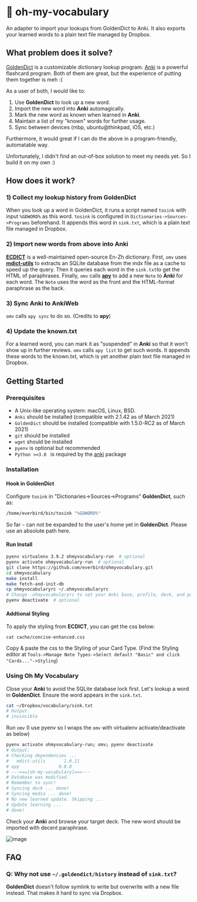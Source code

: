 # &#128214; oh-my-vocabulary

An adapter to import your lookups from GoldenDict to Anki. It also exports your learned words to a plain text file managed by Dropbox.

## What problem does it solve?

[GoldenDict](http://goldendict.org/) is a customizable dictionary lookup program. [Anki](https://apps.ankiweb.net/) is a powerful flashcard program. Both of them are great, but the experience of putting them together is meh :(


As a user of both, I would like to: 

1. Use **GoldenDict** to look up a new word.
2. Import the new word into **Anki** automagically.
3. Mark the new word as known when learned in **Anki**.
4. Maintain a list of my "known" words for further usage.
5. Sync between devices (mbp, ubuntu@thinkpad, iOS, etc.)

Furthermore, it would great if I can do the above in a program-friendly, automatable way.

Unfortunately, I didn't find an out-of-box solution to meet my needs yet. So I build it on my own :)


## How does it work?

### 1) Collect my lookup history from **GoldenDict**

When you look up a word in GoldenDict, it runs a script named `tosink` with input `%GDWORD%` as this word. `tosink` is configured in `Dictionaries->Sources->Programs` beforehand. It appends this word in `sink.txt`, which is a plain text file managed in Dropbox.

### 2) Import new words from above into **Anki**

[**ECDICT**](https://github.com/skywind3000/ECDICT) is a well-maintained open-source En-Zh dictionary. First, `omv` uses [**mdict-utils**](https://github.com/liuyug/mdict-utils) to extracts an SQLite database from the mdx file as a cache to speed up the query. Then it queries each word in the `sink.txt`to get the HTML of paraphrases. Finally, `omv` calls [**apy**](https://github.com/lervag/apy) to add a new `Note` to **Anki** for each word. The `Note` uses the word as the front and the HTML-format paraphrase as the back.

### 3) Sync **Anki** to AnkiWeb
`omv` calls `apy sync` to do so. (Credits to **apy**)

### 4) Update the known.txt
For a learned word, you can mark it as "suspended" in **Anki** so that it won't show up in further reviews. `omv` calls `apy list` to get such words. It appends these words to the known.txt, which is yet another plain text file managed in Dropbox.

## Getting Started 

### Prerequisites
- A Unix-like operating system: macOS, Linux, BSD.
- `Anki` should be installed (compatible with 2.1.42 as of March 2021)
- `GoldenDict` should be installed (compatible with 1.5.0-RC2 as of March 2021)
- `git` should be installed
- `wget` should be installed
- `pyenv` is optional but recommended
- `Python >=3.8 ` is required by the [anki](https://pypi.org/project/anki/) package

### Installation

#### Hook in GoldenDict
Configure `tosink` in "Dictionaries->Sources->Programs" **GoldenDict**, such as:
```bash
/home/everbird/bin/tosink "%GDWORD%"
```
So far `~` can not be expanded to the user's home yet in **GoldenDict**. Please use an absolute path here.


#### Run Install

```bash
pyenv virtualenv 3.9.2 ohmyvocabulary-run  # optional
pyenv activate ohmyvocabulary-run  # optional
git clone https://github.com/everbird/ohmyvocabulary.git
cd ohmyvocabulary
make install
make fetch-and-init-db
cp ohmyvocabularyrc ~/.ohmyvocabularyrc
# Change .ohmyvocabularyrc to set your Anki base, profile, deck, and paths for *.txt, etc.
pyenv deactivate  # optional
```

#### Addtional Styling
To apply the styling from **ECDICT**, you can get the css below:

```shell
cat cache/concise-enhanced.css
```
Copy & paste the css to the Styling of your Card Type.
(Find the Styling editor at `Tools->Manage Note Types->Select default "Basic" and click "Cards..."->Styling`)

### Using Oh My Vocabulary

Close your **Anki** to avoid the SQLite database lock first. Let's lookup a word in **GoldenDict**. Ensure the word appears in the `sink.txt`.
``` bash
cat ~/Dropbox/vocabulary/sink.txt
# Output:
# invincible
```

Run `omv` (I use pyenv so I wraps the `omv` with virtualenv activate/deactivate as below)
```bash
pyenv activate ohmyvocabulary-run; omv; pyenv deactivate
# Output:
# Checking dependencies ...
#   mdict-utils       1.0.11
# apy               0.8.0
# ---===[oh-my-vocabulary]===---
# Database was modified.
# Remember to sync!
# Syncing deck ... done!
# Syncing media ... done!
# No new learned update. Skipping ...
# Update learning ...
# done!
```

Check your **Anki** and browse your target deck. The new word should be imported with decent paraphrase.

![image](https://live.staticflickr.com/65535/51084303298_52027143cf_b.jpg)

## FAQ

### Q: Why not use `~/.goldendict/history` instead of `sink.txt`?

**GoldenDict** doesn't follow symlink to write but overwrite with a new file instead. That makes it hard to sync via Dropbox.
